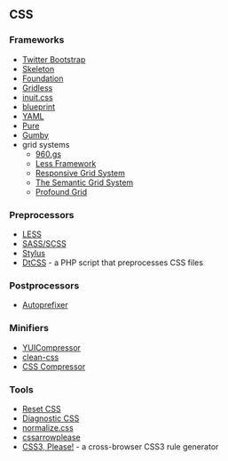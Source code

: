 ## CSS

### Frameworks

* [Twitter Bootstrap](http://getbootstrap.com/)
* [Skeleton](http://www.getskeleton.com/)
* [Foundation](http://foundation.zurb.com/)
* [Gridless](http://thatcoolguy.github.io/gridless-boilerplate/)
* [inuit.css](http://inuitcss.com/)
* [blueprint](http://www.blueprintcss.org/)
* [YAML](http://www.yaml.de/)
* [Pure](http://purecss.io/)
* [Gumby](http://gumbyframework.com/)
* grid systems
    * [960.gs](http://960.gs/)
    * [Less Framework](http://lessframework.com/)
    * [Responsive Grid System](http://www.responsivegridsystem.com/)
    * [The Semantic Grid System](http://semantic.gs/)
    * [Profound Grid](http://www.profoundgrid.com/)

### Preprocessors

* [LESS](http://lesscss.org/)
* [SASS/SCSS](http://sass-lang.com/)
* [Stylus](http://learnboost.github.io/stylus/)
* [DtCSS](https://code.google.com/p/dtcss/) - a PHP script that preprocesses CSS files

### Postprocessors

* [Autoprefixer](https://github.com/ai/autoprefixer)

### Minifiers

* [YUICompressor](http://yui.github.io/yuicompressor/)
* [clean-css](https://github.com/GoalSmashers/clean-css)
* [CSS Compressor](http://www.minifycss.com/css-compressor/)

### Tools

* [Reset CSS](http://meyerweb.com/eric/tools/css/reset/index.html)
* [Diagnostic CSS](http://meyerweb.com/eric/tools/css/diagnostics/index.html)
* [normalize.css](http://necolas.github.io/normalize.css/)
* [cssarrowplease](http://cssarrowplease.com/)
* [CSS3, Please!](http://css3please.com/) - a cross-browser CSS3 rule generator